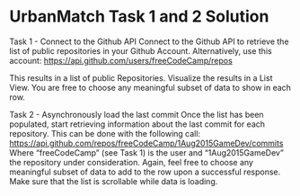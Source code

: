 # UrbanMatch Task 1 and 2 Solution

Task 1 - Connect to the Github API
Connect to the Github API to retrieve the list of public repositories in your Github Account.
Alternatively, use this account: https://api.github.com/users/freeCodeCamp/repos

This results in a list of public Repositories. Visualize the results in a List View. You are free to
choose any meaningful subset of data to show in each row.

Task 2 - Asynchronously load the last commit
Once the list has been populated, start retrieving information about the last commit for each
repository.
This can be done with the following call:
https://api.github.com/repos/freeCodeCamp/1Aug2015GameDev/commits
Where “freeCodeCamp” (see Task 1) is the user and “1Aug2015GameDev” the repository under
consideration. Again, feel free to choose any meaningful subset of data to add to the row upon a
successful response. Make sure that the list is scrollable while data is loading.